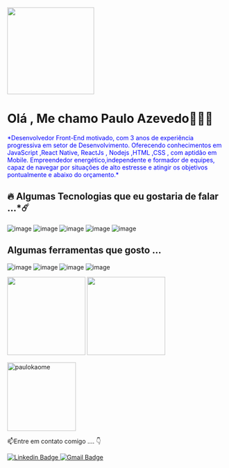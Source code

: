 &nbsp;&nbsp;&nbsp;&nbsp;&nbsp;&nbsp;&nbsp;&nbsp;&nbsp;&nbsp;&nbsp;&nbsp;&nbsp;&nbsp;&nbsp;&nbsp;&nbsp;&nbsp;&nbsp;&nbsp;&nbsp;&nbsp;&nbsp;&nbsp;&nbsp;&nbsp;&nbsp;&nbsp;&nbsp;&nbsp;&nbsp;&nbsp;&nbsp;&nbsp;&nbsp;&nbsp;&nbsp;&nbsp;&nbsp;&nbsp;&nbsp;&nbsp;&nbsp;&nbsp;&nbsp;&nbsp;&nbsp;&nbsp;&nbsp;&nbsp;&nbsp;&nbsp;&nbsp;&nbsp;&nbsp;&nbsp;&nbsp;&nbsp;&nbsp;&nbsp;&nbsp;&nbsp;&nbsp;&nbsp;&nbsp;&nbsp;&nbsp;&nbsp;&nbsp;&nbsp;&nbsp;&nbsp;&nbsp;&nbsp;&nbsp;&nbsp;&nbsp;&nbsp;&nbsp;&nbsp;&nbsp;&nbsp;&nbsp;&nbsp;&nbsp;&nbsp;&nbsp;&nbsp;&nbsp;<img width="200" 
  src="https://www.imagemhost.com.br/images/2021/07/19/Evva_computer_2-2-1.gif"  alt="">
# Olá , Me chamo Paulo Azevedo👋👨‍💻
 <div>  
<p id="foo" style="color: blue">*Desenvolvedor Front-End motivado, com 3 anos de experiência progressiva em setor de Desenvolvimento. Oferecendo conhecimentos em JavaScript ,React Native, ReactJs , Nodejs ,HTML ,CSS , com aptidão em Mobile. Empreendedor energético,independente e formador de equipes, capaz de navegar por situações de alto estresse e atingir os objetivos pontualmente e abaixo do orçamento.* </p>
</div>

## 🔥  Algumas Tecnologias que eu gostaria de falar ...*☄️
	 
![image](https://img.shields.io/badge/HTML-239120?style=for-the-badge&logo=html5&logoColor=white`)  ![image](https://img.shields.io/badge/JavaScript-F7DF1E?style=for-the-badge&logo=javascript&logoColor=black) ![image](https://img.shields.io/badge/React_Native-20232A?style=for-the-badge&logo=react&logoColor=61DAFB)
  ![image](https://img.shields.io/badge/React-20232A?style=for-the-badge&logo=react&logoColor=61DAFB)  ![image](https://img.shields.io/badge/Vue.js-35495E?style=for-the-badge&logo=vuedotjs&logoColor=4FC08D) 


##  Algumas ferramentas que gosto ...
![image](https://img.shields.io/badge/npm-CB3837?style=for-the-badge&logo=npm&logoColor=white) ![image](https://img.shields.io/badge/Yarn-2C8EBB?style=for-the-badge&logo=yarn&logoColor=white) ![image](https://img.shields.io/badge/Git-F05032?style=for-the-badge&logo=git&logoColor=white) ![image](https://img.shields.io/badge/CSS3-1572B6?style=for-the-badge&logo=css3&logoColor=white) 
<p></p>

<div>
    <img height="180em" src="https://github-readme-stats.vercel.app/api?username=paulokaome&show_icons=true&theme=dracula&include_all_commits=true&count_private=true"/>
    <img height="180em" src="https://github-readme-stats.vercel.app/api/top-langs/?username=paulokaome&layout=compact&langs_count=16&theme=dracula"/>
</div>

<!-- Vertical Spacer -->
<p></p>
<img align="center" src="https://github-readme-streak-stats.herokuapp.com/?user=paulokaome&theme=dracula" alt="paulokaome" height="158"/>

<!-- Trophies -->
<!--<p align="left"> <a href="https://github.com/ryo-ma/github-profile-trophy"><img src="https://github-profile-trophy.vercel.app/?username=motirck&theme=onedark&title=MultiLanguage,Commit,Followers,PullRequest,Stars" width="760" alt="motirck" /></a> </p>-->

📫Entre em contato  comigo .... 👇

[![Linkedin Badge](https://img.shields.io/badge/-Paulo%20Azevedo-0077B5?style=flat-square&logo=Linkedin&logoColor=white&link=https://www.linkedin.com/in/pauloemidio/)  ](https://www.linkedin.com/in/pauloemidio/)
[![Gmail Badge](https://img.shields.io/badge/-pauloemidioazevedo@gmail.com-D14836?style=flat-square&logo=Gmail&logoColor=white&link=mailto:pauloemidioazevedo@gmail.com)](mailto:pauloemidioazevedo@gmail.com)
